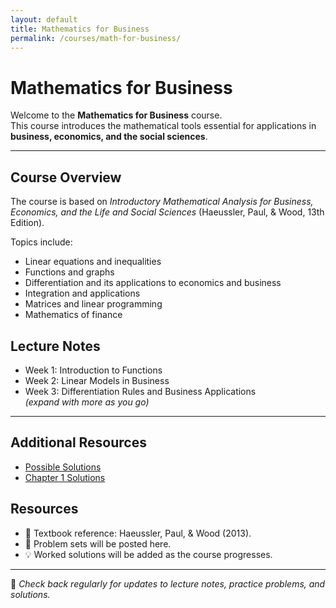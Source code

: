 ```yaml
---
layout: default
title: Mathematics for Business
permalink: /courses/math-for-business/
---
```





# Mathematics for Business

Welcome to the **Mathematics for Business** course.  
This course introduces the mathematical tools essential for applications in **business, economics, and the social sciences**.

---

## Course Overview
The course is based on *Introductory Mathematical Analysis for Business, Economics, and the Life and Social Sciences* (Haeussler, Paul, & Wood, 13th Edition).

Topics include:
- Linear equations and inequalities
- Functions and graphs
- Differentiation and its applications to economics and business
- Integration and applications
- Matrices and linear programming
- Mathematics of finance


## Lecture Notes
- Week 1: Introduction to Functions  
- Week 2: Linear Models in Business  
- Week 3: Differentiation Rules and Business Applications  
*(expand with more as you go)*

---
## Additional Resources
- [Possible Solutions](/courses/math-for-business/solutions/)
- [Chapter 1 Solutions](/courses/math-for-business/solutions/chapter1/)


## Resources
- 📘 Textbook reference: Haeussler, Paul, & Wood (2013).  
- 📝 Problem sets will be posted here.  
- 💡 Worked solutions will be added as the course progresses.

---

📩 *Check back regularly for updates to lecture notes, practice problems, and solutions.*
